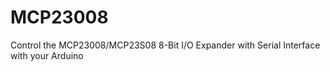 # MCP23008
Control the MCP23008/MCP23S08 8-Bit I/O Expander with Serial Interface with your Arduino
